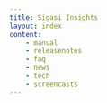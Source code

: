 ```yaml
---
title: Sigasi Insights
layout: index
content:
    - manual 
    - releasenotes
    - faq
    - news
    - tech
    - screencasts
---
```




